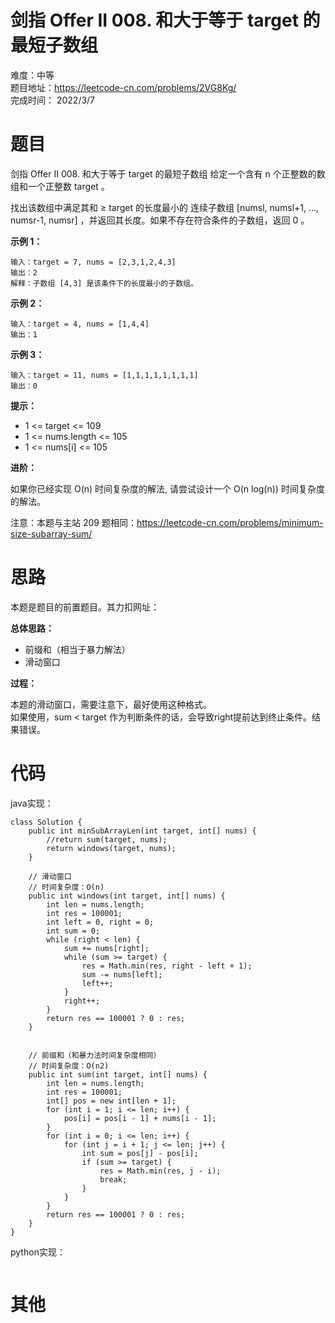 # 剑指 Offer II 008. 和大于等于 target 的最短子数组
难度：中等   
题目地址：https://leetcode-cn.com/problems/2VG8Kg/   
完成时间：  2022/3/7   
# 题目
剑指 Offer II 008. 和大于等于 target 的最短子数组
给定一个含有 n 个正整数的数组和一个正整数 target 。

找出该数组中满足其和 ≥ target 的长度最小的 连续子数组 [numsl, numsl+1, ..., numsr-1, numsr] ，并返回其长度。如果不存在符合条件的子数组，返回 0 。

 

**示例 1：**
```
输入：target = 7, nums = [2,3,1,2,4,3]
输出：2
解释：子数组 [4,3] 是该条件下的长度最小的子数组。
```
**示例 2：**
```
输入：target = 4, nums = [1,4,4]
输出：1
```
**示例 3：**
```
输入：target = 11, nums = [1,1,1,1,1,1,1,1]
输出：0
```

**提示：**

+ 1 <= target <= 109
+ 1 <= nums.length <= 105
+ 1 <= nums[i] <= 105
 

**进阶：**

如果你已经实现 O(n) 时间复杂度的解法, 请尝试设计一个 O(n log(n)) 时间复杂度的解法。
 

注意：本题与主站 209 题相同：https://leetcode-cn.com/problems/minimum-size-subarray-sum/

# 思路
本题是题目[]()的前置题目。其力扣网址：

**总体思路：**

+ 前缀和（相当于暴力解法）
+ 滑动窗口

**过程：**

本题的滑动窗口，需要注意下，最好使用这种格式。   
如果使用，sum < target 作为判断条件的话，会导致right提前达到终止条件。结果错误。

# 代码  
java实现：   
```
class Solution {
    public int minSubArrayLen(int target, int[] nums) {
        //return sum(target, nums);
        return windows(target, nums);
    }

    // 滑动窗口
    // 时间复杂度：O(n)
    public int windows(int target, int[] nums) {
        int len = nums.length;
        int res = 100001;
        int left = 0, right = 0;
        int sum = 0;
        while (right < len) {
            sum += nums[right];
            while (sum >= target) {
                res = Math.min(res, right - left + 1);
                sum -= nums[left];
                left++;
            }
            right++;
        }
        return res == 100001 ? 0 : res;
    }

    
    // 前缀和（和暴力法时间复杂度相同）
    // 时间复杂度：O(n2)
    public int sum(int target, int[] nums) {
        int len = nums.length;
        int res = 100001;
        int[] pos = new int[len + 1];
        for (int i = 1; i <= len; i++) {
            pos[i] = pos[i - 1] + nums[i - 1];
        }
        for (int i = 0; i <= len; i++) {
            for (int j = i + 1; j <= len; j++) {
                int sum = pos[j] - pos[i];
                if (sum >= target) {
                    res = Math.min(res, j - i);
                    break;
                }
            }
        }
        return res == 100001 ? 0 : res;
    }
}
```
python实现：   
```

```
# 其他



